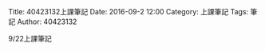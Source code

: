 Title: 40423132上課筆記
Date: 2016-09-2 12:00
Category: 上課筆記
Tags: 筆記
Author: 40423132




<!-- PELICAN_END_SUMMARY -->

<p>9/22上課筆記</p>